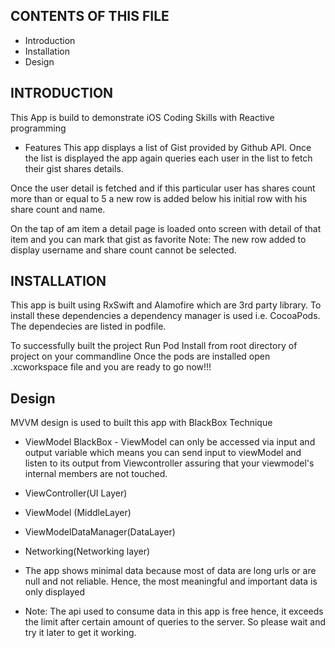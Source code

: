 CONTENTS OF THIS FILE
---------------------
 * Introduction
 * Installation
 * Design


INTRODUCTION
------------

This App is build to demonstrate iOS Coding Skills with Reactive programming

* Features
This app displays a list of Gist provided by Github API. Once the list is displayed the app again queries each user in the list to fetch their gist shares details.

Once the user detail is fetched and if this particular user has shares count more than or equal to 5 a new row is added below his initial row with his share count and name.

On the tap of am item  a detail page is loaded onto screen with detail of that item and you can mark that gist as favorite
Note: The new row added to display username and share count cannot be selected.

INSTALLATION
------------
This app is built using RxSwift and Alamofire which are 3rd party library.
To install these dependencies a dependency manager is used i.e. CocoaPods. 
The dependecies are listed in podfile.

To successfully built the project Run Pod Install from root directory of project on your commandline 
Once the pods are installed open .xcworkspace file and you are ready to go now!!!


Design
-----------

MVVM design is used to built this app with BlackBox Technique

*  ViewModel BlackBox - ViewModel can only be accessed via input and output variable which means you can send input to viewModel and listen to its output from Viewcontroller assuring that your viewmodel's internal members are not touched.

 *  ViewController(UI Layer) 
 *   ViewModel (MiddleLayer)
 *  ViewModelDataManager(DataLayer) 
 *  Networking(Networking layer) 
    
 * The app shows minimal data because most of data are long urls or are null and not reliable. Hence, the most meaningful and important data is only displayed

* Note: The api used to consume data in this app is free hence, it exceeds the limit after certain amount of queries to the server. So please wait and try it later to get it working.
